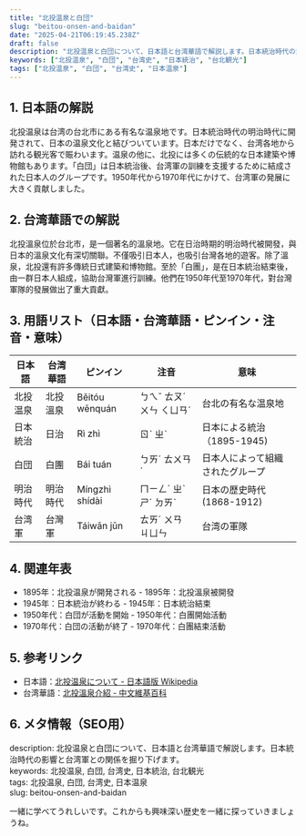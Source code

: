 ```yaml
---
title: "北投温泉と白団"
slug: "beitou-onsen-and-baidan"
date: "2025-04-21T06:19:45.238Z"
draft: false
description: "北投温泉と白団について、日本語と台湾華語で解説します。日本統治時代の影響と台湾軍との関係を掘り下げます。"
keywords: ["北投温泉", "白団", "台湾史", "日本統治", "台北観光"]
tags: ["北投温泉", "白団", "台湾史", "日本温泉"]
---
```


## 1. 日本語の解説  
北投温泉は台湾の台北市にある有名な温泉地です。日本統治時代の明治時代に開発されて、日本の温泉文化と結びついています。日本だけでなく、台湾各地から訪れる観光客で賑わいます。温泉の他に、北投には多くの伝統的な日本建築や博物館もあります。「白団」は日本統治後、台湾軍の訓練を支援するために結成された日本人のグループです。1950年代から1970年代にかけて、台湾軍の発展に大きく貢献しました。

## 2. 台湾華語での解説  
北投溫泉位於台北市，是一個著名的溫泉地。它在日治時期的明治時代被開發，與日本的溫泉文化有深切關聯。不僅吸引日本人，也吸引台灣各地的遊客。除了溫泉，北投還有許多傳統日式建築和博物館。至於「白團」，是在日本統治結束後，由一群日本人組成，協助台灣軍進行訓練。他們在1950年代至1970年代，對台灣軍隊的發展做出了重大貢獻。

## 3. 用語リスト（日本語・台湾華語・ピンイン・注音・意味）

| 日本語   | 台湾華語  | ピンイン       | 注音     | 意味                     |
|---------|----------|---------------|---------|------------------------|
| 北投温泉 | 北投溫泉 | Běitóu wēnquán | ㄅㄟˇ ㄊㄡˊ ㄨㄣ ㄑㄩㄢˊ | 台北の有名な温泉地      |
| 日本統治 | 日治     | Rì zhì        | ㄖˋ ㄓˋ  | 日本による統治（1895-1945)|
| 白団     | 白團     | Bái tuán      | ㄅㄞˊ ㄊㄨㄢˊ | 日本人によって組織されたグループ|
| 明治時代 | 明治時代 | Míngzhì shídài | ㄇㄧㄥˊ ㄓˋ ㄕˊ ㄉㄞˋ | 日本の歴史時代 (1868-1912) |
| 台湾軍   | 台灣軍   | Táiwān jūn   | ㄊㄞˊ ㄨㄢ ㄐㄩㄣ | 台湾の軍隊              |

## 4. 関連年表

- 1895年：北投温泉が開発される - 1895年：北投溫泉被開發
- 1945年：日本統治が終わる - 1945年：日本統治結束
- 1950年代：白団が活動を開始 - 1950年代：白團開始活動
- 1970年代：白団の活動が終了 - 1970年代：白團結束活動

## 5. 参考リンク

- 日本語：[北投温泉について - 日本語版 Wikipedia](https://ja.wikipedia.org/wiki/北投温泉)
- 台湾華語：[北投溫泉介紹 - 中文維基百科](https://zh.wikipedia.org/wiki/北投溫泉)

## 6. メタ情報（SEO用）

description: 北投温泉と白団について、日本語と台湾華語で解説します。日本統治時代の影響と台湾軍との関係を掘り下げます。  
keywords: 北投温泉, 白団, 台湾史, 日本統治, 台北観光  
tags: 北投温泉, 白団, 台湾史, 日本温泉  
slug: beitou-onsen-and-baidan

一緒に学べてうれしいです。これからも興味深い歴史を一緒に探っていきましょうね。